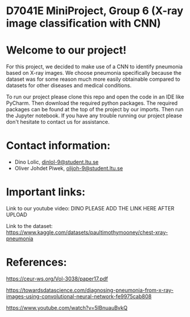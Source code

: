 # D7041E MiniProject, Group 6 (X-ray image classification with CNN) 

# Welcome to our project! 

For this project, we decided to make use of a CNN to identify pneumonia based on X-ray images. We choose pneumonia specifically because the dataset was for some reason much more easily obtainable compared to datasets for other diseases and medical conditions. 

To run our project please clone this repo and open the code in an IDE like PyCharm. Then download the required python packages. The required packages can be found at the top of the project by our imports. Then run the Jupyter notebook. If you have any trouble running our project please don't hesitate to contact us for assistance. 

# Contact information:
- Dino Lolic, dinlol-9@student.ltu.se
- Oliver Johdet Piwek, olijoh-9@student.ltu.se

# Important links:

Link to our youtube video: DINO PLEASE ADD THE LINK HERE AFTER UPLOAD

Link to the dataset: https://www.kaggle.com/datasets/paultimothymooney/chest-xray-pneumonia

# References:
https://ceur-ws.org/Vol-3038/paper17.pdf

https://towardsdatascience.com/diagnosing-pneumonia-from-x-ray-images-using-convolutional-neural-network-fe9975cab808

https://www.youtube.com/watch?v=5IBnuauBvkQ
